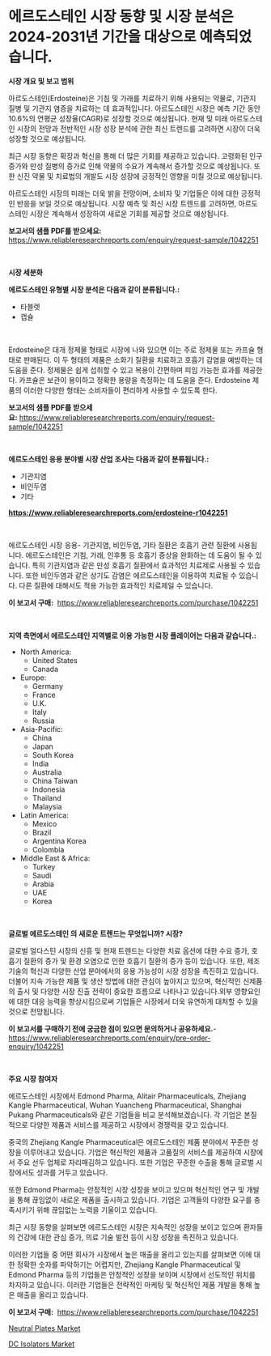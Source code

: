 <p><h1>에르도스테인 시장 동향 및 시장 분석은 2024-2031년 기간을 대상으로 예측되었습니다.</h1></p><p><strong>시장 개요 및 보고 범위</strong></p>
<p><p>아르도스테인(Erdosteine)은 기침 및 가래를 치료하기 위해 사용되는 약물로, 기관지 질병 및 기관지 염증을 치료하는 데 효과적입니다. 아르도스테인 시장은 예측 기간 동안 10.6%의 연평균 성장율(CAGR)로 성장할 것으로 예상됩니다. 현재 및 미래 아르도스테인 시장의 전망과 전반적인 시장 성장 분석에 관한 최신 트렌드를 고려하면 시장이 더욱 성장할 것으로 예상됩니다. </p><p>최근 시장 동향은 확장과 혁신을 통해 더 많은 기회를 제공하고 있습니다. 고령화된 인구 증가와 만성 질병의 증가로 인해 약물의 수요가 계속해서 증가할 것으로 예상됩니다. 또한 신진 약물 및 치료법의 개발도 시장 성장에 긍정적인 영향을 미칠 것으로 예상됩니다. </p><p>아르도스테인 시장의 미래는 더욱 밝을 전망이며, 소비자 및 기업들은 이에 대한 긍정적인 반응을 보일 것으로 예상됩니다. 시장 예측 및 최신 시장 트렌드를 고려하면, 아르도스테인 시장은 계속해서 성장하여 새로운 기회를 제공할 것으로 예상됩니다.</p></p>
<p><strong>보고서의 샘플 PDF를 받으세요:</strong> <a href="https://www.reliableresearchreports.com/enquiry/request-sample/1042251">https://www.reliableresearchreports.com/enquiry/request-sample/1042251</a></p>
<p>&nbsp;</p>
<p><strong>시장 세분화</strong></p>
<p><strong>에르도스테인 유형별 시장 분석은 다음과 같이 분류됩니다.:</strong></p>
<p><ul><li>타블렛</li><li>캡슐</li></ul></p>
<p>&nbsp;</p>
<p><p>Erdosteine은 대개 정제물 형태로 시장에 나와 있으면 이는 주로 정제물 또는 카프슐 형태로 판매된다. 이 두 형태의 제품은 소화기 질환을 치료하고 호흡기 감염을 예방하는 데 도움을 준다. 정제물은 쉽게 섭취할 수 있고 복용이 간편하며 피임 가능한 효과를 제공한다. 카프슐은 보관이 용이하고 정확한 용량을 측정하는 데 도움을 준다. Erdosteine 제품의 이러한 다양한 형태는 소비자들이 편리하게 사용할 수 있도록 한다.</p></p>
<p><strong>보고서의 샘플 PDF를 받으세요:</strong>&nbsp;<a href="https://www.reliableresearchreports.com/enquiry/request-sample/1042251">https://www.reliableresearchreports.com/enquiry/request-sample/1042251</a></p>
<p>&nbsp;</p>
<p><strong> 에르도스테인 응용 분야별 시장 산업 조사는 다음과 같이 분류됩니다.:</strong></p>
<p><ul><li>기관지염</li><li>비인두염</li><li>기타</li></ul></p>
<p><strong><a href="https://www.reliableresearchreports.com/erdosteine-r1042251">https://www.reliableresearchreports.com/erdosteine-r1042251</a></strong></p>
<p>&nbsp;</p>
<p><p>에르도스테인 시장 응용- 기관지염, 비인두염, 기타 질환은 호흡기 관련 질환에 사용됩니다. 에르도스테인은 기침, 가래, 인후통 등 호흡기 증상을 완화하는 데 도움이 될 수 있습니다. 특히 기관지염과 같은 만성 호흡기 질환에서 효과적인 치료제로 사용될 수 있습니다. 또한 비인두염과 같은 상기도 감염은 에르도스테인을 이용하여 치료될 수 있습니다. 다른 질환에 대해서도 적용 가능한 효과적인 치료제일 수 있습니다.</p></p>
<p><strong>이 보고서 구매:</strong>&nbsp; <a href="https://www.reliableresearchreports.com/purchase/1042251">https://www.reliableresearchreports.com/purchase/1042251</a></p>
<p>&nbsp;</p>
<p><strong>지역 측면에서 에르도스테인 지역별로 이용 가능한 시장 플레이어는 다음과 같습니다.:</strong></p>
<p><ul>
    <li>
        North America:
        <ul>
            <li>United States</li>
            <li>Canada</li>
        </ul>
    </li>
    <li>
        Europe:
        <ul>
            <li>Germany</li>
            <li>France</li>
            <li>U.K.</li>
            <li>Italy</li>
            <li>Russia</li>
        </ul>
    </li>
    <li>
        Asia-Pacific:
        <ul>
            <li>China</li>
            <li>Japan</li>
            <li>South Korea</li>
            <li>India</li>
            <li>Australia</li>
            <li>China Taiwan</li>
            <li>Indonesia</li>
            <li>Thailand</li>
            <li>Malaysia</li>
        </ul>
    </li>
    <li>
        Latin America:
        <ul>
            <li>Mexico</li>
            <li>Brazil</li>
            <li>Argentina Korea</li>
            <li>Colombia</li>
        </ul>
    </li>
    <li>
        Middle East & Africa:
        <ul>
            <li>Turkey</li>
            <li>Saudi</li>
            <li>Arabia</li>
            <li>UAE</li>
            <li>Korea</li>
        </ul>
    </li>
    </ul></p>
<p>&nbsp;</p>
<p><strong>글로벌 에르도스테인 의 새로운 트렌드는 무엇입니까? 시장?</strong></p>
<p><p>글로벌 얼다스틴 시장의 신흥 및 현재 트렌드는 다양한 치료 옵션에 대한 수요 증가, 호흡기 질환의 증가 및 환경 오염으로 인한 호흡기 질환의 증가 등이 있습니다. 또한, 제조 기술의 혁신과 다양한 산업 분야에서의 응용 가능성이 시장 성장을 촉진하고 있습니다. 더불어 지속 가능한 제품 및 생산 방법에 대한 관심이 높아지고 있으며, 혁신적인 신제품의 출시 및 다양한 시장 진출 전략이 중요한 흐름으로 나타나고 있습니다.외부 영향요인에 대한 대응 능력을 향상시킴으로써 기업들은 시장에서 더욱 유연하게 대처할 수 있을 것으로 전망됩니다.</p></p>
<p><strong>이 보고서를 구매하기 전에 궁금한 점이 있으면 문의하거나 공유하세요.</strong>- <a href="https://www.reliableresearchreports.com/enquiry/pre-order-enquiry/1042251">https://www.reliableresearchreports.com/enquiry/pre-order-enquiry/1042251</a></p>
<p>&nbsp;</p>
<p><strong>주요 시장 참여자</strong></p>
<p><p>에르도스테인 시장에서 Edmond Pharma, Alitair Pharmaceuticals, Zhejiang Kangle Pharmaceutical, Wuhan Yuancheng Pharmaceutical, Shanghai Pukang Pharmaceuticals와 같은 기업들을 비교 분석해보겠습니다. 각 기업은 본질적으로 다양한 제품과 서비스를 제공하고 시장에서 경쟁력을 갖고 있습니다.</p><p>중국의 Zhejiang Kangle Pharmaceutical은 에르도스테인 제품 분야에서 꾸준한 성장을 이루어내고 있습니다. 기업은 혁신적인 제품과 고품질의 서비스를 제공하여 시장에서 주요 선두 업체로 자리매김하고 있습니다. 또한 기업은 꾸준한 수출을 통해 글로벌 시장에서도 성과를 거두고 있습니다.</p><p>또한 Edmond Pharma는 안정적인 시장 성장을 보이고 있으며 혁신적인 연구 및 개발을 통해 끊임없이 새로운 제품을 출시하고 있습니다. 기업은 고객들의 다양한 요구를 충족시키기 위해 끊임없는 노력을 기울이고 있습니다.</p><p>최근 시장 동향을 살펴보면 에르도스테인 시장은 지속적인 성장을 보이고 있으며 환자들의 건강에 대한 관심 증가, 의료 기술 발전 등이 시장 성장을 촉진하고 있습니다.</p><p>이러한 기업들 중 어떤 회사가 시장에서 높은 매출을 올리고 있는지를 살펴보면 이에 대한 정확한 숫자를 파악하기는 어렵지만, Zhejiang Kangle Pharmaceutical 및 Edmond Pharma 등의 기업들은 안정적인 성장을 보이며 시장에서 선도적인 위치를 차지하고 있습니다. 이러한 기업들은 전략적인 마케팅 및 혁신적인 제품 개발을 통해 높은 매출을 올리고 있습니다.</p></p>
<p><strong>이 보고서 구매:</strong>&nbsp;&nbsp;<a href="https://www.reliableresearchreports.com/purchase/1042251">https://www.reliableresearchreports.com/purchase/1042251</a></p>
<p><p><a href="https://github.com/Sinjinluong3e0awx2m195k76/Market-Research-Report-List-2/blob/main/neutral-plates-market.md">Neutral Plates Market</a></p><p><a href="https://eight-handstand-8fb.notion.site/Decoding-DC-Isolators-Market-Metrics-Market-Share-Trends-and-Growth-Patterns-a23b724aadf044328f7a1e0fb2cff1e9">DC Isolators Market</a></p></p>